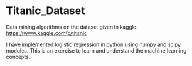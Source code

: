 # Titanic_Dataset
Data mining algorithms on the dataset given in kaggle: https://www.kaggle.com/c/titanic

I have implemented logistic regression in python using numpy and scipy modules.
This is an exercise to learn and understand the machine learning concepts.
